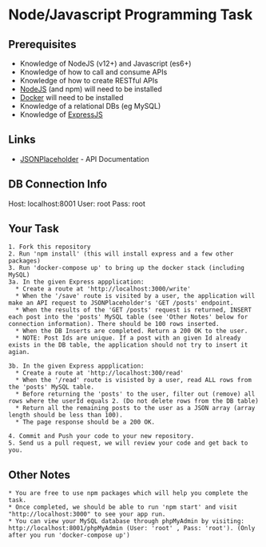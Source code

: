 # Node/Javascript Programming Task

## Prerequisites
* Knowledge of NodeJS (v12+) and Javascript (es6+)
* Knowledge of how to call and consume APIs
* Knowledge of how to create RESTful APIs
* [NodeJS](https://nodejs.org/en/) (and npm) will need to be installed
* [Docker](https://docs.docker.com/) will need to be installed
* Knowledge of a relational DBs (eg MySQL)
* Knowledge of [ExpressJS](https://expressjs.com/)

## Links
* [JSONPlaceholder](https://jsonplaceholder.typicode.com/) - API Documentation

## DB Connection Info
Host: localhost:8001
User: root
Pass: root

## Your Task
    1. Fork this repository
    2. Run 'npm install' (this will install express and a few other packages)
    3. Run 'docker-compose up' to bring up the docker stack (including MySQL)
    3a. In the given Express appplication:
      * Create a route at 'http://localhost:3000/write'
      * When the '/save' route is visited by a user, the application will make an API request to JSONPlaceholder's 'GET /posts' endpoint. 
      * When the results of the 'GET /posts' request is returned, INSERT each post into the 'posts' MySQL table (see 'Other Notes' below for connection information). There should be 100 rows inserted.
      * When the DB Inserts are completed. Return a 200 OK to the user.
      * NOTE: Post Ids are unique. If a post with an given Id already exists in the DB table, the application should not try to insert it agian.
      
    3b. In the given Express appplication:
      * Create a route at 'http://localhost:300/read'
      * When the '/read' route is visisted by a user, read ALL rows from the 'posts' MySQL table.
      * Before returning the 'posts' to the user, filter out (remove) all rows where the userId equals 2. (Do not delete rows from the DB table)
      * Return all the remaining posts to the user as a JSON array (array length should be less than 100).  
      * The page response should be a 200 OK.
      
    4. Commit and Push your code to your new repository.
    5. Send us a pull request, we will review your code and get back to you. 
    
## Other Notes
    * You are free to use npm packages which will help you complete the task.
    * Once completed, we should be able to run 'npm start' and visit "http://localhost:3000" to see your app run.
    * You can view your MySQL database through phpMyAdmin by visiting: http://localhost:8001/phpMyAdmin (User: 'root' , Pass: 'root'). (Only after you run 'docker-compose up')
